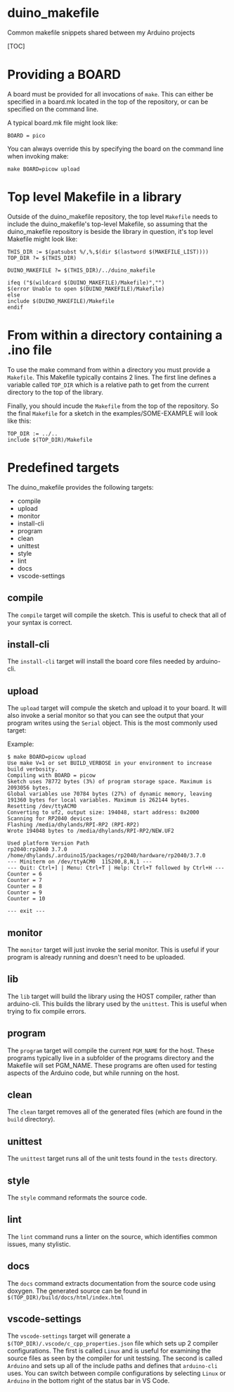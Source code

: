 # duino_makefile
Common makefile snippets shared between my Arduino projects

[TOC]

# Providing a BOARD

A board must be provided for all invocations of `make`. This can either
be specified in a board.mk located in the top of the repository, or can
be specified on the command line.

A typical board.mk file might look like:
```
BOARD = pico
```
You can always override this by specifying the board on the command line
when invoking make:
```
make BOARD=picow upload
```

# Top level Makefile in a library

Outside of the duino_makefile repository, the top level `Makefile` needs to include the
duino_makefile's top-level Makefile, so assuming that the duino_makefile repository is beside
the library in question, it's top level Makefile might look like:
```
THIS_DIR := $(patsubst %/,%,$(dir $(lastword $(MAKEFILE_LIST))))
TOP_DIR ?= $(THIS_DIR)

DUINO_MAKEFILE ?= $(THIS_DIR)/../duino_makefile

ifeq ("$(wildcard $(DUINO_MAKEFILE)/Makefile)","")
$(error Unable to open $(DUINO_MAKEFILE)/Makefile)
else
include $(DUINO_MAKEFILE)/Makefile
endif
```

# From within a directory containing a .ino file

To use the make command from within a directory you must provide a `Makefile`. This Makefile
typically contains 2 lines. The first line defines a variable called `TOP_DIR` which is a
relative path to get from the current directory to the top of the library.

Finally, you should incude the `Makefile` from the top of the repository. So the final
`Makefile` for a sketch in the examples/SOME-EXAMPLE will look like this:
```
TOP_DIR := ../..
include $(TOP_DIR)/Makefile
```

# Predefined targets

The duino_makefile provides the following targets:
- compile
- upload
- monitor
- install-cli
- program
- clean
- unittest
- style
- lint
- docs
- vscode-settings

## compile

The `compile` target will compile the sketch. This is useful to check that all of your syntax is correct.

## install-cli

The `install-cli` target will install the board core files needed by arduino-cli.

## upload

The `upload` target will compule the sketch and upload it to your board. It will also invoke a serial monitor so that you can see the output that
your program writes using the `Serial` object. This is the most commonly used target:

Example:
```
$ make BOARD=picow upload
Use make V=1 or set BUILD_VERBOSE in your environment to increase build verbosity.
Compiling with BOARD = picow
Sketch uses 78772 bytes (3%) of program storage space. Maximum is 2093056 bytes.
Global variables use 70784 bytes (27%) of dynamic memory, leaving 191360 bytes for local variables. Maximum is 262144 bytes.
Resetting /dev/ttyACM0
Converting to uf2, output size: 194048, start address: 0x2000
Scanning for RP2040 devices
Flashing /media/dhylands/RPI-RP2 (RPI-RP2)
Wrote 194048 bytes to /media/dhylands/RPI-RP2/NEW.UF2

Used platform Version Path
rp2040:rp2040 3.7.0   /home/dhylands/.arduino15/packages/rp2040/hardware/rp2040/3.7.0
--- Miniterm on /dev/ttyACM0  115200,8,N,1 ---
--- Quit: Ctrl+] | Menu: Ctrl+T | Help: Ctrl+T followed by Ctrl+H ---
Counter = 6
Counter = 7
Counter = 8
Counter = 9
Counter = 10

--- exit ---
```

## monitor

The `monitor` target will just invoke the serial monitor. This is useful
if your program is already running and doesn't need to be uploaded.

## lib

The `lib` target will build the library using the HOST compiler, rather
than arduino-cli. This builds the library used by the `unittest`. This
is useful when trying to fix compile errors.

## program

The `program` target will compile the current `PGM_NAME` for the host.
These programs typically live in a subfolder of the programs directory
and the Makefile will set PGM_NAME. These programs are often used for
testing aspects of the Arduino code, but while running on the host.

## clean

The `clean` target removes all of the generated files (which are found
in the `build` directory).

## unittest

The `unittest` target runs all of the unit tests found in the
`tests` directory.

## style

The `style`  command reformats the source code.

## lint

The `lint` command runs a linter on the source, which identifies
common issues, many stylistic.

## docs

The `docs` command extracts documentation from the source code using
doxygen. The generated source can be found in
`$(TOP_DIR)/build/docs/html/index.html`

## vscode-settings

The `vscode-settings` target will generate a
`$(TOP_DIR)/.vscode/c_cpp_properties.json` file which sets up 2
compiler configurations. The first is called `Linux` and is useful
for examining the source files as seen by the compiler for unit
testsing. The second is called `Arduino` and sets up all of the include
paths and defines that `arduino-cli` uses. You can switch between
compile configurations by selecting `Linux` or `Arduino` in the
bottom right of the status bar in VS Code.
